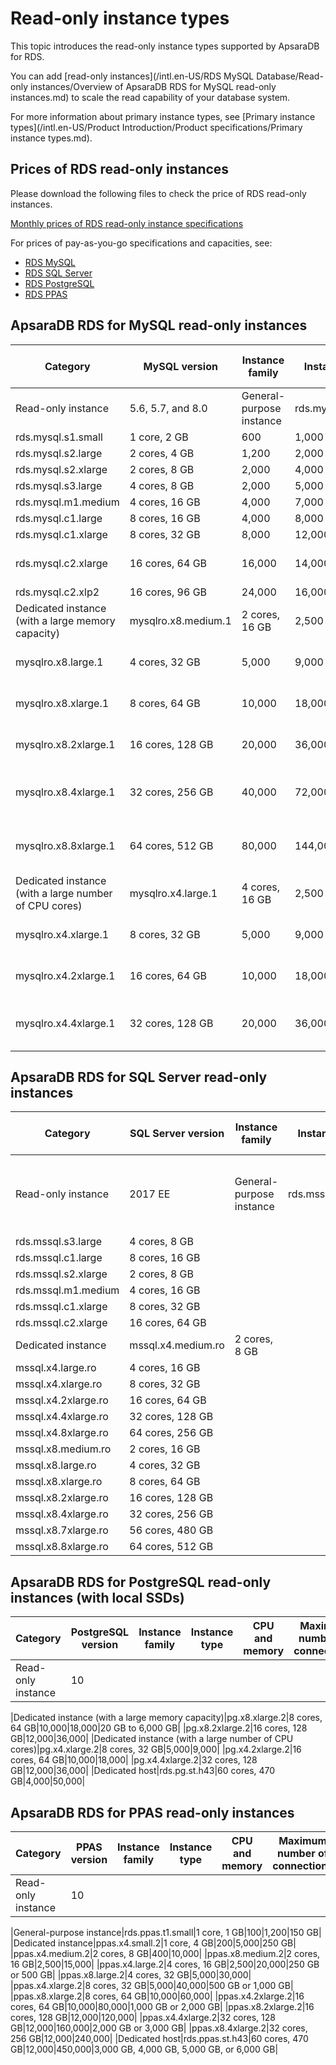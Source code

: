 # Read-only instance types

This topic introduces the read-only instance types supported by ApsaraDB for RDS.

You can add [read-only instances](/intl.en-US/RDS MySQL Database/Read-only instances/Overview of ApsaraDB RDS for MySQL read-only instances.md) to scale the read capability of your database system.

For more information about primary instance types, see [Primary instance types](/intl.en-US/Product Introduction/Product specifications/Primary instance types.md).

## Prices of RDS read-only instances

Please download the following files to check the price of RDS read-only instances.

[Monthly prices of RDS read-only instance specifications](http://docs-aliyun.cn-hangzhou.oss.aliyun-inc.com/assets/attach/141303/cn_zh/1595215398287/RDS_read_only_instance_specifications_monthly_price.xlsx)

For prices of pay-as-you-go specifications and capacities, see:

-   [RDS MySQL](https://www.alibabacloud.com/product/apsaradb-for-rds-mysql/pricing)
-   [RDS SQL Server](https://www.alibabacloud.com/product/apsaradb-for-rds-sql-server/pricing)
-   [RDS PostgreSQL](https://www.alibabacloud.com/product/apsaradb-for-rds-postgresql/pricing)
-   [RDS PPAS](https://www.alibabacloud.com/product/apsaradb-for-rds-ppas/pricing)

## ApsaraDB RDS for MySQL read-only instances

|Category|MySQL version|Instance family|Instance type|CPU and memory|Maximum number of connections|Maximum IOPS|Storage capacity|
|--------|-------------|---------------|-------------|--------------|-----------------------------|------------|----------------|
|Read-only instance|5.6, 5.7, and 8.0|General-purpose instance|rds.mysql.t1.small|1 core, 1 GB|300|600|5 GB to 2,000 GB|
|rds.mysql.s1.small|1 core, 2 GB|600|1,000|
|rds.mysql.s2.large|2 cores, 4 GB|1,200|2,000|
|rds.mysql.s2.xlarge|2 cores, 8 GB|2,000|4,000|
|rds.mysql.s3.large|4 cores, 8 GB|2,000|5,000|
|rds.mysql.m1.medium|4 cores, 16 GB|4,000|7,000|
|rds.mysql.c1.large|8 cores, 16 GB|4,000|8,000|
|rds.mysql.c1.xlarge|8 cores, 32 GB|8,000|12,000|
|rds.mysql.c2.xlarge|16 cores, 64 GB|16,000|14,000|5 GB to 3,000 GB|
|rds.mysql.c2.xlp2|16 cores, 96 GB|24,000|16,000|
|Dedicated instance \(with a large memory capacity\)|mysqlro.x8.medium.1|2 cores, 16 GB|2,500|4,500|50 GB to 2,000 GB|
|mysqlro.x8.large.1|4 cores, 32 GB|5,000|9,000|50 GB to 2,000 GB|
|mysqlro.x8.xlarge.1|8 cores, 64 GB|10,000|18,000|500 GB to 3,000 GB|
|mysqlro.x8.2xlarge.1|16 cores, 128 GB|20,000|36,000|500 GB to 3,000 GB|
|mysqlro.x8.4xlarge.1|32 cores, 256 GB|40,000|72,000|1,000 GB to 6,000 GB|
|mysqlro.x8.8xlarge.1|64 cores, 512 GB|80,000|144,000|1,000 GB to 6,000 GB|
|Dedicated instance \(with a large number of CPU cores\)|mysqlro.x4.large.1|4 cores, 16 GB|2,500|4,500|50 GB to 2,000 GB|
|mysqlro.x4.xlarge.1|8 cores, 32 GB|5,000|9,000|500 GB to 3,000 GB|
|mysqlro.x4.2xlarge.1|16 cores, 64 GB|10,000|18,000|500 GB to 3,000 GB|
|mysqlro.x4.4xlarge.1|32 cores, 128 GB|20,000|36,000|1,000 GB to 6,000 GB|

## ApsaraDB RDS for SQL Server read-only instances

|Category|SQL Server version|Instance family|Instance type|CPU and memory|Maximum number of connections|Maximum IOPS|Storage capacity|
|--------|------------------|---------------|-------------|--------------|-----------------------------|------------|----------------|
|Read-only instance|2017 EE|General-purpose instance|rds.mssql.s2.large|2 cores, 4 GB|Unlimited|See [IOPS](/intl.en-US/Product Introduction/Product specifications/Primary instance types.mdsection_ire_dbl_kzm).|20 GB to 4,000 GB|
|rds.mssql.s3.large|4 cores, 8 GB|
|rds.mssql.c1.large|8 cores, 16 GB|
|rds.mssql.s2.xlarge|2 cores, 8 GB|
|rds.mssql.m1.medium|4 cores, 16 GB|
|rds.mssql.c1.xlarge|8 cores, 32 GB|
|rds.mssql.c2.xlarge|16 cores, 64 GB|
|Dedicated instance|mssql.x4.medium.ro|2 cores, 8 GB|
|mssql.x4.large.ro|4 cores, 16 GB|
|mssql.x4.xlarge.ro|8 cores, 32 GB|
|mssql.x4.2xlarge.ro|16 cores, 64 GB|
|mssql.x4.4xlarge.ro|32 cores, 128 GB|
|mssql.x4.8xlarge.ro|64 cores, 256 GB|
|mssql.x8.medium.ro|2 cores, 16 GB|
|mssql.x8.large.ro|4 cores, 32 GB|
|mssql.x8.xlarge.ro|8 cores, 64 GB|
|mssql.x8.2xlarge.ro|16 cores, 128 GB|
|mssql.x8.4xlarge.ro|32 cores, 256 GB|
|mssql.x8.7xlarge.ro|56 cores, 480 GB|
|mssql.x8.8xlarge.ro|64 cores, 512 GB|

## ApsaraDB RDS for PostgreSQL read-only instances \(with local SSDs\)

|Category|PostgreSQL version|Instance family|Instance type|CPU and memory|Maximum number of connections|Maximum IOPS|Storage capacity|
|--------|------------------|---------------|-------------|--------------|-----------------------------|------------|----------------|
|Read-only instance|10

|Dedicated instance \(with a large memory capacity\)|pg.x8.xlarge.2|8 cores, 64 GB|10,000|18,000|20 GB to 6,000 GB|
|pg.x8.2xlarge.2|16 cores, 128 GB|12,000|36,000|
|Dedicated instance \(with a large number of CPU cores\)|pg.x4.xlarge.2|8 cores, 32 GB|5,000|9,000|
|pg.x4.2xlarge.2|16 cores, 64 GB|10,000|18,000|
|pg.x4.4xlarge.2|32 cores, 128 GB|12,000|36,000|
|Dedicated host|rds.pg.st.h43|60 cores, 470 GB|4,000|50,000|

## ApsaraDB RDS for PPAS read-only instances

|Category|PPAS version|Instance family|Instance type|CPU and memory|Maximum number of connections|Maximum IOPS|Storage capacity|
|--------|------------|---------------|-------------|--------------|-----------------------------|------------|----------------|
|Read-only instance|10

|General-purpose instance|rds.ppas.t1.small|1 core, 1 GB|100|1,200|150 GB|
|Dedicated instance|ppas.x4.small.2|1 core, 4 GB|200|5,000|250 GB|
|ppas.x4.medium.2|2 cores, 8 GB|400|10,000|
|ppas.x8.medium.2|2 cores, 16 GB|2,500|15,000|
|ppas.x4.large.2|4 cores, 16 GB|2,500|20,000|250 GB or 500 GB|
|ppas.x8.large.2|4 cores, 32 GB|5,000|30,000|
|ppas.x4.xlarge.2|8 cores, 32 GB|5,000|40,000|500 GB or 1,000 GB|
|ppas.x8.xlarge.2|8 cores, 64 GB|10,000|60,000|
|ppas.x4.2xlarge.2|16 cores, 64 GB|10,000|80,000|1,000 GB or 2,000 GB|
|ppas.x8.2xlarge.2|16 cores, 128 GB|12,000|120,000|
|ppas.x4.4xlarge.2|32 cores, 128 GB|12,000|160,000|2,000 GB or 3,000 GB|
|ppas.x8.4xlarge.2|32 cores, 256 GB|12,000|240,000|
|Dedicated host|rds.ppas.st.h43|60 cores, 470 GB|12,000|450,000|3,000 GB, 4,000 GB, 5,000 GB, or 6,000 GB|

